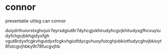 # connor
presentatie uitleg can connor

duiydrthuiorstxghvjuir7eyrsdgiut8r7dyhcgjvkhirudyhcgvjkhitudyxgfhcvuytudyfchgvjbkhgidyxfgh vgut8rdyxfcgkvhgutdyxfcgkvhgiutfdycgvhuoyfutcghjvbkiotfudycghvjbkioyt8futcgvjhbky9t78fucgvjhb